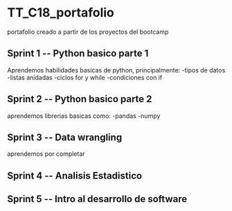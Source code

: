 # TT_C18_portafolio
portafolio creado a partir de los proyectos del bootcamp 


## Sprint 1 -- Python basico parte 1

Aprendemos habilidades basicas de python, principalmente:
-tipos de datos
-listas anidadas
-ciclos for y while
-condiciones con if



## Sprint 2 -- Python basico parte 2
aprendemos librerias basicas como:
-pandas
-numpy


## Sprint 3 -- Data wrangling

aprendemos por completar

## Sprint 4 -- Analisis Estadistico

## Sprint 5 -- Intro al desarrollo de software 
